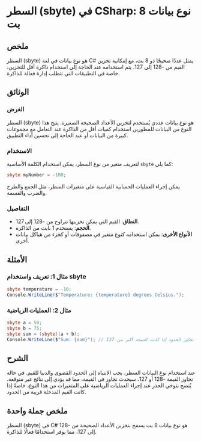 <!--
Meta Description: # السطر (sbyte) في CSharp: نوع بيانات 8 بت ## ملخص السطر (sbyte) هو نوع بيانات في لغة C# يمثل عددًا صحيحًا ذو 8 بت، مع إمكانية تخزين القيم من -128 إلى...
Meta Keywords: sbyte, إلى, السطر, نوع, بيانات
-->

# السطر (sbyte) في CSharp: نوع بيانات 8 بت

## ملخص
السطر (sbyte) هو نوع بيانات في لغة C# يمثل عددًا صحيحًا ذو 8 بت، مع إمكانية تخزين القيم من -128 إلى 127. يتم استخدامه عند الحاجة إلى استخدام ذاكرة أقل للتخزين، خاصة في التطبيقات التي تتطلب إدارة فعالة للذاكرة.

## الوثائق
### الغرض
السطر (sbyte) هو نوع بيانات عددي يُستخدم لتخزين الأعداد الصحيحة الصغيرة. يتيح هذا النوع من البيانات للمطورين استخدام كميات أقل من الذاكرة عند التعامل مع مجموعات كبيرة من البيانات أو عند الحاجة إلى تحسين أداء التطبيق.

### الاستخدام
لتعريف متغير من نوع السطر، يمكن استخدام الكلمة الأساسية `sbyte` كما يلي:
```csharp
sbyte myNumber = -100;
```
يمكن إجراء العمليات الحسابية القياسية على متغيرات السطر، مثل الجمع والطرح والضرب والقسمة.

### التفاصيل
- **النطاق**: القيم التي يمكن تخزينها تتراوح من -128 إلى 127.
- **الحجم**: يستخدم 1 بايت من الذاكرة.
- **الأنواع الأخرى**: يمكن استخدامه كنوع متغير في مصفوفات أو كجزء من هياكل بيانات أخرى.

## الأمثلة
### مثال 1: تعريف واستخدام sbyte
```csharp
sbyte temperature = -10;
Console.WriteLine($"Temperature: {temperature} degrees Celsius.");
```

### مثال 2: العمليات الرياضية
```csharp
sbyte a = 50;
sbyte b = 75;
sbyte sum = (sbyte)(a + b);
Console.WriteLine($"Sum: {sum}"); // سيؤدي إلى تجاوز الحدود إذا كانت النتيجة أكبر من 127.
```

## الشرح
عند استخدام نوع البيانات السطر، يجب الانتباه إلى الحدود القصوى والدنيا للقيم. في حالة تجاوز القيمة -128 أو 127، سيحدث تجاوز في القيمة، مما قد يؤدي إلى نتائج غير متوقعة. يُنصح بتوخي الحذر عند إجراء العمليات الرياضية على المتغيرات من هذا النوع، خاصةً إذا كانت القيم المدخلة قريبة من الحدود.

## ملخص جملة واحدة
السطر (sbyte) في C# هو نوع بيانات 8 بت يسمح بتخزين الأعداد الصحيحة من -128 إلى 127، مما يوفر استخدامًا فعالًا للذاكرة.